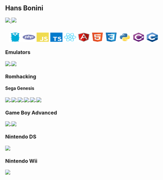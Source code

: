 ## Hans Bonini
 <div>
  <a href="https://github.com/hansbonini">
  <img height="180em" src="https://github-readme-stats.vercel.app/api?username=hansbonini&show_icons=true&theme=gruvbox&include_all_commits=true&count_private=true" />
  <img height="180em" src="https://github-readme-stats.vercel.app/api/top-langs/?username=hansbonini&layout=compact&langs_count=7&theme=gruvbox" />
 </a>
</div>

##

<div style="display: inline_block; text-align: center">
 <img align="center" alt="GO" height="30" width="40" src="https://raw.githubusercontent.com/devicons/devicon/master/icons/go/go-plain.svg" />
  <img align="center" alt="PHP" height="30" width="40" src="https://raw.githubusercontent.com/devicons/devicon/master/icons/php/php-plain.svg" />
  <img align="center" alt="Javascript" height="30" width="40" src="https://raw.githubusercontent.com/devicons/devicon/master/icons/javascript/javascript-plain.svg" />
  <img align="center" alt="Typescript" height="30" width="40" src="https://raw.githubusercontent.com/devicons/devicon/master/icons/typescript/typescript-plain.svg">
  <img align="center" alt="React" height="30" width="40" src="https://raw.githubusercontent.com/devicons/devicon/master/icons/react/react-original.svg" />
  <img align="center" alt="Angular" height="30" width="40" src="https://raw.githubusercontent.com/devicons/devicon/master/icons/angularjs/angularjs-original.svg" />
  <img align="center" alt="HTML" height="30" width="40" src="https://raw.githubusercontent.com/devicons/devicon/master/icons/html5/html5-original.svg" />
  <img align="center" alt="CSS" height="30" width="40" src="https://raw.githubusercontent.com/devicons/devicon/master/icons/css3/css3-original.svg" />
  <img align="center" alt="Python" height="30" width="40" src="https://raw.githubusercontent.com/devicons/devicon/master/icons/python/python-original.svg" />
  <img align="center" alt="CSharp" height="30" width="40" src="https://raw.githubusercontent.com/devicons/devicon/master/icons/csharp/csharp-original.svg" />
  <img align="center" alt="CPP" height="30" width="40" src="https://raw.githubusercontent.com/devicons/devicon/master/icons/cplusplus/cplusplus-original.svg" />
</div>

### Emulators

<a href="https://github.com/hansbonini/kaiser">
  <img align="center" src="https://github-readme-stats.vercel.app/api/pin/?username=hansbonini&repo=kaiser&theme=gruvbox" />
</a>

<a href="https://github.com/hansbonini/pynes-dev">
  <img align="center" src="https://github-readme-stats.vercel.app/api/pin/?username=hansbonini&repo=pynes-dev&theme=gruvbox" />
</a>

### Romhacking
#### Sega Genesis

<a href="https://github.com/hansbonini/smd_alteredbeast">
  <img align="center" src="https://github-readme-stats.vercel.app/api/pin/?username=hansbonini&repo=smd_alteredbeast&theme=gruvbox" />
</a>

<a href="https://github.com/hansbonini/smd_beyondoasis">
  <img align="center" src="https://github-readme-stats.vercel.app/api/pin/?username=hansbonini&repo=smd_beyondoasis&theme=gruvbox" />
</a>

<a href="https://github.com/hansbonini/smd_castlevania_bloodlines">
  <img align="center" src="https://github-readme-stats.vercel.app/api/pin/?username=hansbonini&repo=smd_castlevania_bloodlines&theme=gruvbox" />
</a>

<a href="https://github.com/hansbonini/smd_phantasy_star_3">
  <img align="center" src="https://github-readme-stats.vercel.app/api/pin/?username=hansbonini&repo=smd_phantasy_star_3&theme=gruvbox" />
</a>

<a href="https://github.com/hansbonini/smd_swordofvermilion">
  <img align="center" src="https://github-readme-stats.vercel.app/api/pin/?username=hansbonini&repo=smd_swordofvermilion&theme=gruvbox" />
</a>

<a href="https://github.com/hansbonini/smd_rolling_thunder_2">
  <img align="center" src="https://github-readme-stats.vercel.app/api/pin/?username=hansbonini&repo=smd_rolling_thunder_2&theme=gruvbox" />
</a>

### Game Boy Advanced

<a href="https://github.com/hansbonini/gba_spiderman_3">
  <img align="center" src="https://github-readme-stats.vercel.app/api/pin/?username=hansbonini&repo=gba_spiderman_3&theme=gruvbox" />
</a>

<a href="https://github.com/hansbonini/gba_pokemon_emerald">
  <img align="center" src="https://github-readme-stats.vercel.app/api/pin/?username=hansbonini&repo=gba_pokemon_emerald&theme=gruvbox" />
</a>

### Nintendo DS

<a href="https://github.com/hansbonini/nds_professor_layton">
  <img align="center" src="https://github-readme-stats.vercel.app/api/pin/?username=hansbonini&repo=nds_professor_layton&theme=gruvbox" />
</a>

### Nintendo Wii
<a href="https://github.com/hansbonini/-WII-Bomberman-JP-">
  <img align="center" src="https://github-readme-stats.vercel.app/api/pin/?username=hansbonini&repo=-WII-Bomberman-JP-&theme=gruvbox" />
</a>


